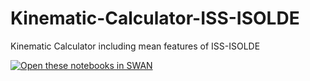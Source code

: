 # Kinematic-Calculator-ISS-ISOLDE
Kinematic Calculator including mean features of ISS-ISOLDE

[<img class="open_in_swan" data-path="basic" alt="Open these notebooks in SWAN" src="https://swanserver.web.cern.ch/swanserver/images/badge_swan_white_150.png">](https://cern.ch/swanserver/cgi-bin/go?projurl=https://github.com/CarlosFerrera/Kinematic-Calculator-ISS-ISOLDE.git)
